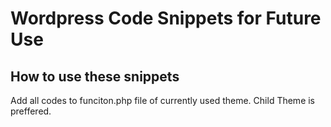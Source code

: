 # Wordpress Code Snippets for Future Use

## How to use these snippets

Add all codes to funciton.php file of currently used theme.
Child Theme is preffered.
    
